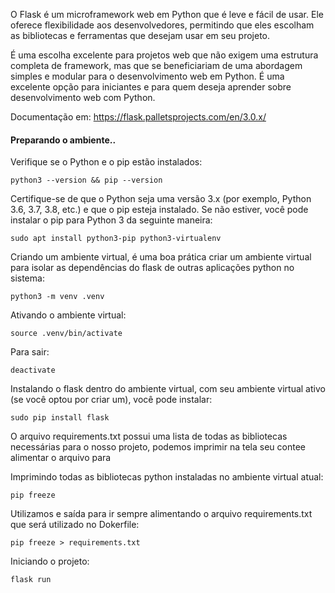 O Flask é um microframework web em Python que é leve e fácil de usar. Ele oferece flexibilidade aos desenvolvedores, permitindo que eles escolham as bibliotecas e ferramentas que desejam usar em seu projeto.

É uma escolha excelente para projetos web que não exigem uma estrutura completa de framework, mas que se beneficiariam de uma abordagem simples e modular para o desenvolvimento web em Python. É uma excelente opção para iniciantes e para quem deseja aprender sobre desenvolvimento web com Python.

Documentação em: https://flask.palletsprojects.com/en/3.0.x/

#### Preparando o ambiente..

Verifique se o Python e o pip estão instalados: 

    python3 --version && pip --version

Certifique-se de que o Python seja uma versão 3.x (por exemplo, Python 3.6, 3.7, 3.8, etc.) e que o pip esteja instalado. Se não estiver, você pode instalar o pip para Python 3 da seguinte maneira:

    sudo apt install python3-pip python3-virtualenv

Criando um ambiente virtual, é uma boa prática criar um ambiente virtual para isolar as dependências do flask de outras aplicações python no sistema:

    python3 -m venv .venv

Ativando o ambiente virtual:

    source .venv/bin/activate

Para sair:

    deactivate

Instalando o flask dentro do ambiente virtual, com seu ambiente virtual ativo (se você optou por criar um), você pode instalar:

    sudo pip install flask

O arquivo requirements.txt possui uma lista de todas as bibliotecas necessárias para o nosso projeto, podemos imprimir na tela seu contee alimentar o arquivo para 

Imprimindo todas as bibliotecas python instaladas no ambiente virtual atual:

    pip freeze

Utilizamos e saída para ir sempre alimentando o arquivo requirements.txt que será utilizado no Dokerfile:

    pip freeze > requirements.txt

Iniciando o projeto:

    flask run
